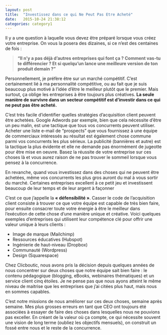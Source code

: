 ```yaml
---
layout: post
title:  "Investissez dans ce qui Ne Peut Pas Etre Acheté"
date:   2015-10-24 21:38:12
categories: category1
---
```


Il y a une question à laquelle vous devez être préparé lorsque vous créez votre entreprise. On vous la posera des dizaines, si ce n’est des centaines de fois :

> **“Il n’y a pas déjà d’autres entreprises qui font ça ? Comment vas-tu te différencier ? Et si quelqu’un lance une meilleure version de ton produit demain ?”**

Personnellement, je préfère être sur un marché compétitif. C’est certainement lié à ma personnalité compétitive, ou au fait que je suis beaucoup plus motivé à l’idée d’être le meilleur plutôt que le premier. Mais surtout, ça oblige les entreprises à être toujours plus créatives. **La seule manière de survivre dans un secteur compétitif est d’investir dans ce qui ne peut pas être acheté.**

C’est très facile d’identifier quelles stratégies d’acquisition client peuvent être achetées. Google Adwords par exemple, bien que cela nécessite d’être un peu malin, est une tactique que tous vos concurrents peuvent utiliser. Acheter une liste e-mail de “prospects” que vous fournissez à une équipe de commerciaux intéressés au résultat est également chose commune parmi vos concurrents les plus sérieux. La publicité (bannières et autre) est la tactique la plus évidente et elle ne demande pas énormément de jugeotte pour être mise en oeuvre. Basez la réussite de votre entreprise sur ces choses là et vous aurez raison de ne pas trouver le sommeil lorsque vous pensez à la concurrence.

En revanche, quand vous investissez dans des choses qui ne peuvent être achetées, même vos concurrents les plus gros auront du mal à vous sortir du marché. Certaines entreprises excellent à ce petit jeu et investissent beaucoup de leur temps et de leur argent à façonner 

C’est ce que j’appelle la **« défensibilité »**. Casser le code de l’acquisition client consiste à trouver ce que votre équipe est capable de très bien faire, pour ensuite consacrer toute votre énergie à être le meilleur dans l’exécution de cette chose d’une manière unique et créative. Voici quelques exemples d’entreprises qui utilisent leur compétence clé pour offrir une valeur unique à leurs clients :

- Image de marque (Mailchimp)
- Ressources éducatives (Hubspot)
- Ingénierie de haut-niveau (Dropbox)
- Communauté (Wordpress)
- Design (Squarespace)

Chez Clicboutic, nous avons pris la décision depuis quelques années de nous concentrer sur deux choses que notre équipe sait bien faire : le contenu pédagogique (blogging, eBooks, webinaires thématiques) et un service client cinq étoiles. Je ne pense pas que nous ayons atteint le même niveau de maitrise que les entreprises que j’ai citées plus haut, mais nous en sommes capables.  

C’est notre missions de nous améliorer sur ces deux choses, semaine après semaine. Mes plus grosses erreurs en tant que CEO ont toujours été associées à essayer de faire des choses dans lesquelles nous ne pouvions pas exceller. En créant de la valeur où ça compte, ce qui nécessite souvent une vision de long terme (oubliez les objectifs mensuels), on construit un fossé entre nous et le reste de la concurrence. 
